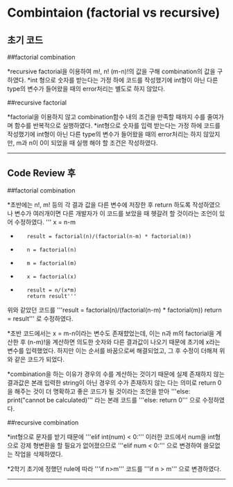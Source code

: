 Combintaion (factorial vs recursive)
===
초기 코드
-----
##factorial combination

*recursive factorial을 이용하여 m!, n! (m-n)!의 값을 구해 combination의 값을 구하였다.
*int 형으로 숫자를 받는다는 가정 하에 코드를 작성했기에 int형이 아닌 다른 type의 변수가 들어왔을 때의 error처리는 별도로 하지 않았다.

##recursive factorial

*factorial을 이용하지 않고 combination함수 내의 조건을 만족할 때까지 수를 줄여가며 함수를 반복적으로 실행하였다.
*int형으로 숫자를 입력 받는다는 가정 하에 코드를 작성했기에 int형이 아닌 다른 type의 변수가 들어왔을 때의 error처리는 하지 않았지만, m과 n이 0이 되었을 때 실행 해야 할 조건은 작성하였다.

------------
Code Review 후
----------
##factorial combination

*초반에는 n!, m! 등의 각 결과 값을 다른 변수에 저장한 후 return 하도록 작성하였으나 변수가 여러개이면 다른 개발자가 이 코드를 보았을 때 헷갈려 할 것이라는 조언이 있어 수정하였다.
''' x = n-m
+        result = factorial(n)/(factorial(n-m) * factorial(m))
-        n = factorial(n)
-        m = factorial(m)
-        x = factorial(x)
-        result = n/(x*m)
         return result'''
위와 같았던 코드를
'''result = factorial(n)/(factorial(n-m) * factorial(m))
   return = result'''
로 수정하였다.

*초반 코드에서는 x = m-n이라는 변수도 존재햤었는데, 이는 n과 m의 factorial을 계산한 후 (n-m)!을 계산하면 의도한 숫자와 다른 결과값이 나오기 때문에 초기에 x라는 변수를 입력했었다. 하지만 이는 순서를 바꿈으로써 해결되었고, 그 후 수정이 더해져 위와 같은 코드가 되었다.

*combination을 하는 이유가 경우의 수를 계산하는 것이기 때문에 실제 존재하지 않는 결과값은 본래 입력한 string이 아닌 경우의 수가 존재하지 않는 다는 의미로 return 0을 해주는 것이 더 명확하고 좋은 코드가 될 것이라는 조언을 받아
'''else:
       print("cannot be calculated)'''
라는 본래 코드를
'''else:
       return 0'''
으로 수정하였다.

##recursive combination

*int형으로 문자를 받기 때문에
'''elif int(num) < 0:'''
이러한 코드에서 num을 int형으로 강제 형변환을 할 필요가 없어졌으므로
'''elif num < 0:'''
으로 변경하여 쓸모없는 작업을 삭제하였다.

*2학기 초기에 정했던 rule에 따라
'''if n>m'''
코드를
'''if n > m'''
으로 변경하였다.

-------------------
